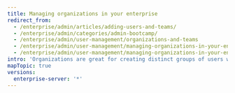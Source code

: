 ```yaml
---
title: Managing organizations in your enterprise
redirect_from:
  - /enterprise/admin/articles/adding-users-and-teams/
  - /enterprise/admin/categories/admin-bootcamp/
  - /enterprise/admin/user-management/organizations-and-teams
  - /enterprise/admin/user-management/managing-organizations-in-your-enterprise
  - /enterprise/admin/user-management/managing-organizations-in-your-enterprise
intro: 'Organizations are great for creating distinct groups of users within your company, such as divisions or groups working on similar projects. Public repositories that belong to an organization are accessible to users in other organizations, while private repositories are inaccessible to anyone but members of the organization.'
mapTopic: true
versions:
  enterprise-server: '*'
---
```


